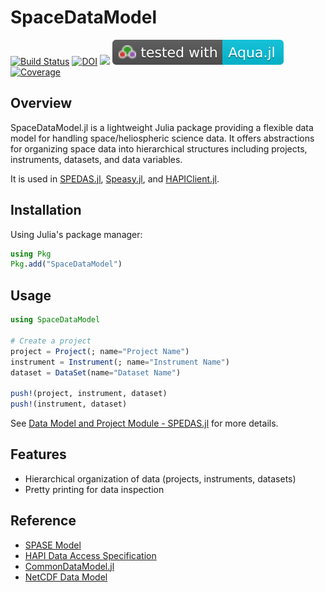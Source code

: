 # SpaceDataModel

[![Build Status](https://github.com/JuliaSpacePhysics/SpaceDataModel.jl/actions/workflows/CI.yml/badge.svg?branch=main)](https://github.com/JuliaSpacePhysics/SpaceDataModel.jl/actions/workflows/CI.yml?query=branch%3Amain)
[![DOI](https://zenodo.org/badge/958430775.svg)](https://doi.org/10.5281/zenodo.15207556)
[![](https://img.shields.io/badge/%F0%9F%9B%A9%EF%B8%8F_tested_with-JET.jl-233f9a)](https://github.com/aviatesk/JET.jl)
[![Aqua QA](https://raw.githubusercontent.com/JuliaTesting/Aqua.jl/master/badge.svg)](https://github.com/JuliaTesting/Aqua.jl)
[![Coverage](https://codecov.io/gh/JuliaSpacePhysics/SpaceDataModel.jl/branch/main/graph/badge.svg)](https://codecov.io/gh/JuliaSpacePhysics/SpaceDataModel.jl)

## Overview

SpaceDataModel.jl is a lightweight Julia package providing a flexible data model for handling space/heliospheric science data. It offers abstractions for organizing space data into hierarchical structures including projects, instruments, datasets, and data variables.

It is used in [SPEDAS.jl](https://github.com/Beforerr/SPEDAS.jl), [Speasy.jl](https://github.com/SciQLop/Speasy.jl), and [HAPIClient.jl](https://github.com/JuliaSpacePhysics/HAPIClient.jl).

## Installation

Using Julia's package manager:

```julia
using Pkg
Pkg.add("SpaceDataModel")
```

## Usage

```julia
using SpaceDataModel

# Create a project
project = Project(; name="Project Name")
instrument = Instrument(; name="Instrument Name")
dataset = DataSet(name="Dataset Name")

push!(project, instrument, dataset)
push!(instrument, dataset)
```

See [Data Model and Project Module - SPEDAS.jl](https://beforerr.github.io/SPEDAS.jl/dev/explanations/data_model/) for more details.

## Features

- Hierarchical organization of data (projects, instruments, datasets)
- Pretty printing for data inspection

## Reference

- [SPASE Model](https://spase-group.org/data/model/index.html)
- [HAPI Data Access Specification](https://github.com/hapi-server/data-specification)
- [CommonDataModel.jl](https://github.com/JuliaGeo/CommonDataModel.jl)
- [NetCDF Data Model](https://docs.unidata.ucar.edu/netcdf-c/current/netcdf_data_model.html)